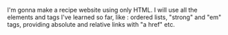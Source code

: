 I'm gonna make a recipe website using only HTML. I will use all the elements and tags I've learned so far, like : ordered lists, "strong" and "em" tags, providing absolute and relative links with "a href" etc.